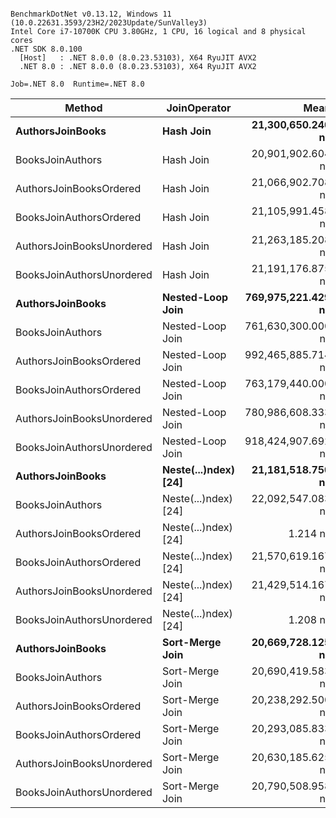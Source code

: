 ```

BenchmarkDotNet v0.13.12, Windows 11 (10.0.22631.3593/23H2/2023Update/SunValley3)
Intel Core i7-10700K CPU 3.80GHz, 1 CPU, 16 logical and 8 physical cores
.NET SDK 8.0.100
  [Host]   : .NET 8.0.0 (8.0.23.53103), X64 RyuJIT AVX2
  .NET 8.0 : .NET 8.0.0 (8.0.23.53103), X64 RyuJIT AVX2

Job=.NET 8.0  Runtime=.NET 8.0  

```
| Method                    | JoinOperator         | Mean               | Error             | StdDev            |
|-------------------------- |--------------------- |-------------------:|------------------:|------------------:|
| **AuthorsJoinBooks**          | **Hash Join**            |  **21,300,650.240 ns** |   **283,853.4422 ns** |   **237,030.4801 ns** |
| BooksJoinAuthors          | Hash Join            |  20,901,902.604 ns |   145,396.2584 ns |   113,515.8348 ns |
| AuthorsJoinBooksOrdered   | Hash Join            |  21,066,902.708 ns |   277,141.7824 ns |   259,238.5952 ns |
| BooksJoinAuthorsOrdered   | Hash Join            |  21,105,991.458 ns |   315,549.0525 ns |   295,164.7795 ns |
| AuthorsJoinBooksUnordered | Hash Join            |  21,263,185.208 ns |   218,436.8393 ns |   204,325.9551 ns |
| BooksJoinAuthorsUnordered | Hash Join            |  21,191,176.875 ns |   398,085.3636 ns |   372,369.2961 ns |
| **AuthorsJoinBooks**          | **Nested-Loop Join**     | **769,975,221.429 ns** | **2,810,359.6655 ns** | **2,491,310.6421 ns** |
| BooksJoinAuthors          | Nested-Loop Join     | 761,630,300.000 ns | 6,968,534.5739 ns | 6,518,371.5641 ns |
| AuthorsJoinBooksOrdered   | Nested-Loop Join     | 992,465,885.714 ns | 8,522,919.3467 ns | 7,555,346.0047 ns |
| BooksJoinAuthorsOrdered   | Nested-Loop Join     | 763,179,440.000 ns | 1,913,504.0135 ns | 1,789,892.8415 ns |
| AuthorsJoinBooksUnordered | Nested-Loop Join     | 780,986,608.333 ns | 3,014,460.6229 ns | 2,353,492.5716 ns |
| BooksJoinAuthorsUnordered | Nested-Loop Join     | 918,424,907.692 ns | 4,641,139.9346 ns | 3,875,562.0436 ns |
| **AuthorsJoinBooks**          | **Neste(...)ndex) [24]** |  **21,181,518.750 ns** |   **369,262.1038 ns** |   **345,408.0010 ns** |
| BooksJoinAuthors          | Neste(...)ndex) [24] |  22,092,547.083 ns |   368,895.7006 ns |   345,065.2672 ns |
| AuthorsJoinBooksOrdered   | Neste(...)ndex) [24] |           1.214 ns |         0.0111 ns |         0.0104 ns |
| BooksJoinAuthorsOrdered   | Neste(...)ndex) [24] |  21,570,619.167 ns |   417,906.9294 ns |   390,910.4011 ns |
| AuthorsJoinBooksUnordered | Neste(...)ndex) [24] |  21,429,514.167 ns |   371,141.9900 ns |   347,166.4477 ns |
| BooksJoinAuthorsUnordered | Neste(...)ndex) [24] |           1.208 ns |         0.0100 ns |         0.0089 ns |
| **AuthorsJoinBooks**          | **Sort-Merge Join**      |  **20,669,728.125 ns** |   **231,326.8369 ns** |   **205,065.2155 ns** |
| BooksJoinAuthors          | Sort-Merge Join      |  20,690,419.583 ns |   400,212.2933 ns |   374,358.8275 ns |
| AuthorsJoinBooksOrdered   | Sort-Merge Join      |  20,238,292.500 ns |   312,164.2700 ns |   291,998.6518 ns |
| BooksJoinAuthorsOrdered   | Sort-Merge Join      |  20,293,085.833 ns |   366,236.2006 ns |   342,577.5693 ns |
| AuthorsJoinBooksUnordered | Sort-Merge Join      |  20,630,185.625 ns |   202,938.0705 ns |   189,828.3970 ns |
| BooksJoinAuthorsUnordered | Sort-Merge Join      |  20,790,508.958 ns |   277,921.3727 ns |   259,967.8245 ns |
